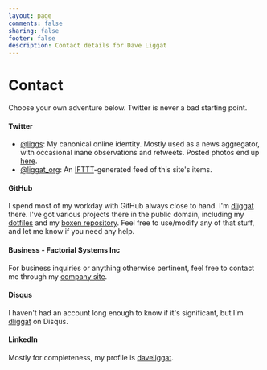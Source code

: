 ```yaml
---
layout: page
comments: false
sharing: false
footer: false
description: Contact details for Dave Liggat
---
```

# Contact

Choose your own adventure below. Twitter is never a bad starting point.

#### Twitter
* [@liggs](https://twitter.com/liggs): My canonical online identity. Mostly used as a news aggregator, with occasional inane observations and retweets. Posted photos end up [here](http://instagram.com/liggs).
* [@liggat_org](https://twitter.com/liggat_org): An [IFTTT](http://ifttt.com)-generated feed of this site's items.

#### GitHub
I spend most of my workday with GitHub always close to hand. I'm [dliggat](https://github.com/dliggat) there. I've got various projects there in the public domain, including my [dotfiles](https://github.com/dliggat/dotfiles) and my [boxen repository](https://github.com/dliggat/boxen). Feel free to use/modify any of that stuff, and let me know if you need any help.

#### Business - Factorial Systems Inc
For business inquiries or anything otherwise pertinent, feel free to contact me through my [company site](http://factorialsystems.ca/contact/).

#### Disqus
I haven't had an account long enough to know if it's significant, but I'm [dliggat](http://disqus.com/dliggat/) on Disqus.

#### LinkedIn
Mostly for completeness, my profile is [daveliggat](http://ca.linkedin.com/in/daveliggat).
